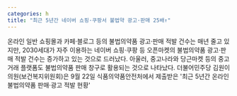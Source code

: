 ```yaml
---
categories: h
title: "최근 5년간 네이버 쇼핑·쿠팡서 불법약 광고·판매 25배↑"
---
```

온라인 일반 쇼핑몰과 카페&middot;블로그 등의 불법의약품 광고&middot;판매 적발 건수는 매년 줄고 있지만, 2030세대가 자주 이용하는 네이버 쇼핑&middot;쿠팡 등 오픈마켓의 불법의약품 광고&middot;판매 적발 건수는 증가하고 있는 것으로 드러났다. 아울러, 중고나라와 당근마켓 등의 중고거래 플랫폼도 불법의약품 판매 창구로 활용되는 것으로 나타났다. 더불어민주당 김원이 의원(보건복지위원회)은 9월 22일 식품의약품안전처에서 제출받은 &#39;최근 5년간 온라인 불법의약품 판매&middot;광고 적발 현황&#39;